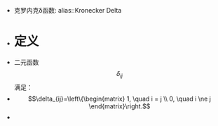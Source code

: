 - 克罗内克δ函数: alias::Kronecker Delta
- # 定义
- 二元函数$$\delta_{ij}$$满足：
- $$\delta_{ij}=\left\{\begin{matrix} 
    1, \quad i = j \\  
    0, \quad i \ne j 
  \end{matrix}\right.$$
-